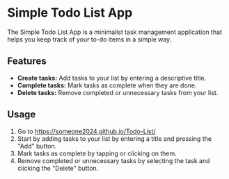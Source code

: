 # Simple Todo List App

The Simple Todo List App is a minimalist task management application that helps you keep track of your to-do items in a simple way.

## Features

- **Create tasks:** Add tasks to your list by entering a descriptive title.
- **Complete tasks:** Mark tasks as complete when they are done.
- **Delete tasks:** Remove completed or unnecessary tasks from your list.

## Usage

1. Go to https://someone2024.github.io/Todo-List/
2. Start by adding tasks to your list by entering a title and pressing the "Add" button.
3. Mark tasks as complete by tapping or clicking on them.
4. Remove completed or unnecessary tasks by selecting the task and clicking the "Delete" button.
